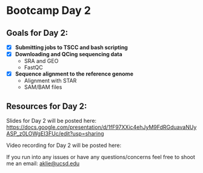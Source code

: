 # Bootcamp Day 2

## Goals for Day 2:
- [X] **Submitting jobs to TSCC and bash scripting**
- [X] **Downloading and QCing sequencing data**
    - SRA and GEO
    - FastQC
- [X] **Sequence alignment to the reference genome**
    - Alignment with STAR
    - SAM/BAM files

## Resources for Day 2:

Slides for Day 2 will be posted here: https://docs.google.com/presentation/d/1fF97XXic4ehJyM9FdRGduavaNUyASP_z0LOWgEI3FUc/edit?usp=sharing

Video recording for Day 2 will be posted here: 

If you run into any issues or have any questions/concerns feel free to shoot me an email: aklie@ucsd.edu
